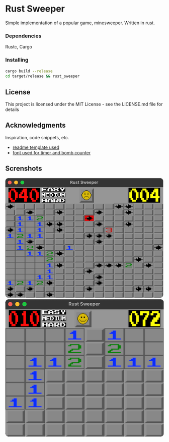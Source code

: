 # Rust Sweeper

Simple implementation of a popular game, minesweeper. Written in rust.

### Dependencies

Rustc, Cargo

### Installing

```sh
cargo build --release
cd target/release && rust_sweeper
```
## License

This project is licensed under the MIT License - see the LICENSE.md file for details

## Acknowledgments

Inspiration, code snippets, etc.
* [readme template used](https://gist.github.com/DomPizzie/7a5ff55ffa9081f2de27c315f5018afc)
* [font used for timer and bomb counter](https://fonts.google.com/specimen/Press+Start+2P)


## Screnshots

![screenshot_1](./1.png)
![screenshot_2](./2.png)
